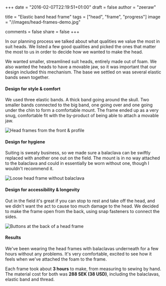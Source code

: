 +++
date = "2016-02-07T22:19:51+01:00"
draft = false
author = "zeeraw"

title = "Elastic band head frame"
tags = ["head", "frame", "progress"]
image = "//images/head-frames-demo.jpg"

comments = false
share = false
+++

In our planning process we talked about what qualities we value the most in suit heads.
We listed a few good qualities and picked the ones that matter the most to us in order to decide how we wanted to make the head.

We wanted smaller, streamlined suit heads, entirely made out of foam.
We also wanted the heads to have a movable jaw, so it was important that our design included this mechanism.
The base we settled on was several elastic bands sewn together.

#### Design for style & comfort
We used three elastic bands.
A thick band going around the skull.
Two smaller bands connected to the big band, one going over and one going under the chin to form a comfortable mount.
The frame ended up as a very snug, comfortable fit with the by-product of being able to attach a movable jaw.

![Head frames from the front & profile](/images/head-frames-front-and-profile.jpg)

#### Design for hygiene
Suiting is sweaty business, so we made sure a balaclava can be swiftly replaced with another one out on the field.
The mount is in no way attached to the balaclava and could in essentially be worn without one, though I wouldn't recommend it.

![Loose head frame without balaclava](/images/head-frame-loose.jpg)

#### Design for accessibility & longevity
Out in the field it's great if you can stop to rest and take off the head, and we didn't want the act to cause too much damage to the head.
We decided to make the frame open from the back, using snap fasteners to connect the sides.

![Buttons at the back of a head frame](/images/head-frame-unbuttoned.jpg)

#### Results
We've been wearing the head frames with balaclavas underneath for a few hours without any problems.
It's very comfortable, excited to see how it feels when we've attached the foam to the frame.

Each frame took about **3 hours** to make, from measuring to sewing by hand.
The material cost for both was **288 SEK (38 USD)**, including the balaclavas, elastic band and thread.
